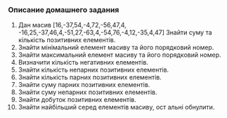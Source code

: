 ### Описание домашнего задания


1) Дан масив [16,-37,54,-4,72,-56,47,4, -16,25,-37,46,4,-51,27,-63,4,-54,76,-4,12,-35,4,47] Знайти суму та кількість позитивних елементів.
2) Знайти мінімальний елемент масиву та його порядковий номер.
3) Знайти максимальний елемент масиву та його порядковий номер.
4) Визначити кількість негативних елементів.
5) Знайти кількість непарних позитивних елементів.
6) Знайти кількість парних позитивних елементів.
7) Знайти суму парних позитивних елементів.
8) Знайти суму непарних позитивних елементів.
9) Знайти добуток позитивних елементів.
10) Знайти найбільший серед елементів масиву, ост альні обнулити.